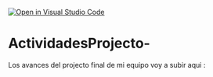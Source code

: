 [![Open in Visual Studio Code](https://classroom.github.com/assets/open-in-vscode-c66648af7eb3fe8bc4f294546bfd86ef473780cde1dea487d3c4ff354943c9ae.svg)](https://classroom.github.com/online_ide?assignment_repo_id=8523686&assignment_repo_type=AssignmentRepo)
# ActividadesProjecto-
Los avances del projecto final de mi equipo voy a subir aqui : 
